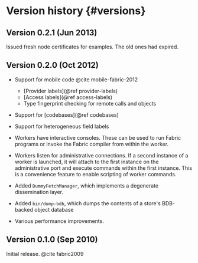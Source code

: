 Version history {#versions}
===============

Version 0.2.1 (Jun 2013)
-------------
Issued fresh node certificates for examples. The old ones had expired.


Version 0.2.0 (Oct 2012)
-------------
* Support for mobile code @cite mobile-fabric-2012
  * [Provider labels](@ref provider-labels)
  * [Access labels](@ref access-labels)
  * Type fingerprint checking for remote calls and objects

* Support for [codebases](@ref codebases)

* Support for heterogeneous field labels

* Workers have interactive consoles. These can be used to run Fabric
  programs or invoke the Fabric compiler from within the worker.

* Workers listen for administrative connections. If a second
  instance of a worker is launched, it will attach to the first instance
  on the administrative port and execute commands within the first
  instance. This is a convenience feature to enable scripting of worker
  commands.

* Added `DummyFetchManager`, which implements a degenerate dissemination
  layer.

* Added `bin/dump-bdb`, which dumps the contents of a store's BDB-backed
  object database

* Various performance improvements.


Version 0.1.0 (Sep 2010)
-------------
Initial release. @cite fabric2009
